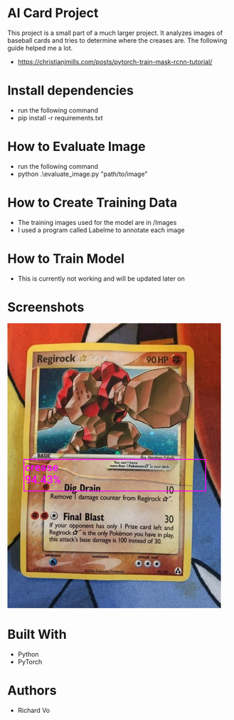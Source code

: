 # AI Card Project
This project is a small part of a much larger project. It analyzes images of baseball cards and tries to determine where the creases are. The following guide helped me a lot. 
* https://christianjmills.com/posts/pytorch-train-mask-rcnn-tutorial/

# Install dependencies
* run the following command
* pip install -r requirements.txt

# How to Evaluate Image
* run the following command
* python .\evaluate_image.py "path/to/image"

# How to Create Training Data
* The training images used for the model are in /Images
* I used a program called Labelme to annotate each image

# How to Train Model
* This is currently not working and will be updated later on

# Screenshots
![](README/Example.PNG)

# Built With
* Python
* PyTorch

# Authors
* Richard Vo
